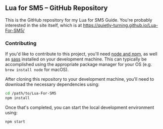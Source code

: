 ## Lua for SM5 – GitHub Repository

This is the GitHub repository for my Lua for SM5 Guide.  You're probably interested in the site itself, which is at <https://quietly-turning.github.io/Lua-For-SM5/>

### Contributing

If you'd like to contribute to this project, you'll need [node and npm](https://nodejs.org/en/download/package-manager/), as well as [sass](https://sass-lang.com/install) installed on your development machine.  This can typically be accomplished using the appropriate package manager for your OS (e.g. `brew install node` for macOS).

After cloning this repository to your development machine, you'll need to download the necessary dependencies using:

```bash
cd /path/to/Lua-For-SM5
npm install
```

Once that's completed, you can start the local development environment using:

```bash
npm start
```
